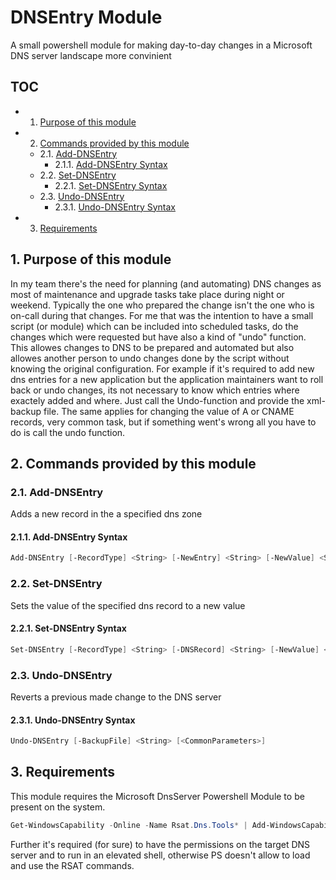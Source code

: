 # DNSEntry Module

A small powershell module for making day-to-day changes in a Microsoft DNS server landscape more convinient

## TOC

<!-- vscode-markdown-toc -->
* 1. [Purpose of this module](#Purposeofthismodule)
* 2. [Commands provided by this module](#Commandsprovidedbythismodule)
	* 2.1. [Add-DNSEntry](#Add-DNSEntry)
		* 2.1.1. [Add-DNSEntry Syntax](#Add-DNSEntrySyntax)
	* 2.2. [Set-DNSEntry](#Set-DNSEntry)
		* 2.2.1. [Set-DNSEntry Syntax](#Set-DNSEntrySyntax)
	* 2.3. [Undo-DNSEntry](#Undo-DNSEntry)
		* 2.3.1. [Undo-DNSEntry Syntax](#Undo-DNSEntrySyntax)
* 3. [Requirements](#Requirements)

<!-- vscode-markdown-toc-config
	numbering=true
	autoSave=true
	/vscode-markdown-toc-config -->
<!-- /vscode-markdown-toc -->

##  1. <a name='Purposeofthismodule'></a>Purpose of this module

In my team there's the need for planning (and automating) DNS changes as most of maintenance and upgrade tasks take place during night or weekend. Typically the one who prepared the change isn't the one who is on-call during that changes.
For me that was the intention to have a small script (or module) which can be included into scheduled tasks, do the changes which were requested but have also a kind of "undo" function. This allowes changes to DNS to be prepared and automated but also allowes another person to undo changes done by the script without knowing the original configuration.
For example if it's required to add new dns entries for a new application but the application maintainers want to roll back or undo changes, its not necessary to know which entries where exactely added and where. Just call the Undo-function and provide the xml-backup file.
The same applies for changing the value of A or CNAME records, very common task, but if something went's wrong all you have to do is call the undo function.

##  2. <a name='Commandsprovidedbythismodule'></a>Commands provided by this module

###  2.1. <a name='Add-DNSEntry'></a>Add-DNSEntry

Adds a new record in the a specified dns zone

####  2.1.1. <a name='Add-DNSEntrySyntax'></a>Add-DNSEntry Syntax

``` Powershell
Add-DNSEntry [-RecordType] <String> [-NewEntry] <String> [-NewValue] <String> [-TargetZone] <String> [-TargetDNSServer] <String> [-BackupDir] <String> [<CommonParameters>]
```

###  2.2. <a name='Set-DNSEntry'></a>Set-DNSEntry

Sets the value of the specified dns record to a new value

####  2.2.1. <a name='Set-DNSEntrySyntax'></a>Set-DNSEntry Syntax

``` Powershell
Set-DNSEntry [-RecordType] <String> [-DNSRecord] <String> [-NewValue] <String> [-TargetZone] <String> [-TargetDNSServer] <String> [-BackupDir] <String> [<CommonParameters>]
```

###  2.3. <a name='Undo-DNSEntry'></a>Undo-DNSEntry

Reverts a previous made change to the DNS server

####  2.3.1. <a name='Undo-DNSEntrySyntax'></a>Undo-DNSEntry Syntax

``` Powershell
Undo-DNSEntry [-BackupFile] <String> [<CommonParameters>]
```

##  3. <a name='Requirements'></a>Requirements

This module requires the Microsoft DnsServer Powershell Module to be present on the system.

``` Powershell
Get-WindowsCapability -Online -Name Rsat.Dns.Tools* | Add-WindowsCapability -Online
```

Further it's required (for sure) to have the permissions on the target DNS server and to run in an elevated shell, otherwise PS doesn't allow to load and use the RSAT commands.
